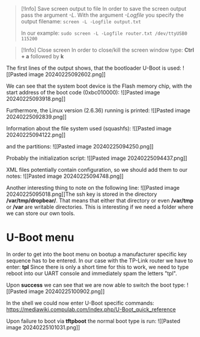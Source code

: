 >[!Info] Save screen output to file
>In order to save the screen output pass the argument *-L*. With the argument *-Logfile* you specify the output filename:
>`screen -L -Logfile output.txt`
>
>In our example:
>`sudo screen -L -Logfile router.txt /dev/ttyUSB0 115200`

>[!Info] Close screen
>In order to close/kill the screen window type: **Ctrl + a** followed by **k**

The first lines of the output shows, that the bootloader U-Boot is used:
![[Pasted image 20240225092602.png]]

We can see that the system boot device is the Flash memory chip, with the start address of the boot code (0xbc010000):
![[Pasted image 20240225093918.png]]

Furthermore, the Linux version (2.6.36) running is printed:
![[Pasted image 20240225092839.png]]

Information about the file system used (squashfs):
![[Pasted image 20240225094122.png]]

and the partitions:
![[Pasted image 20240225094250.png]]

Probably the initialization script:
![[Pasted image 20240225094437.png]]

XML files potentially contain configuration, so we should add them to our notes:
![[Pasted image 20240225094748.png]]

Another interesting thing to note on the following line:
![[Pasted image 20240225095018.png]]The ssh key is stored in the directory **/var/tmp/dropbear/**.
That means that either that directory or even **/var/tmp** or **/var** are writable directories.
This is interesting if we need a folder where we can store our own tools.

# U-Boot menu

In order to get into the boot menu on bootup a manufacturer specific key sequence has to be entered. In our case with the TP-Link router we have to enter: **tpl**
Since there is only a short time for this to work, we need to type reboot into our UART console and immediately spam the letters "tpl".

Upon **success** we can see that we are now able to switch the boot type:
![[Pasted image 20240225100902.png]]

In the shell we could now enter U-Boot specific commands:
https://mediawiki.compulab.com/index.php/U-Boot_quick_reference

Upon failure to boot via **tftpboot** the normal boot type is run:
![[Pasted image 20240225101031.png]]
